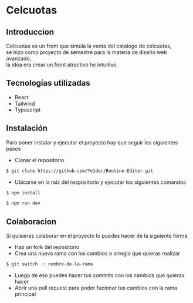 # Celcuotas

## Introduccion

Celcuotas es un front que simula la venta del catalogo de celcuotas, <br/>
se hizo como proyecto de semestre para la materia de diseño web avanzado, <br/>
la idea era crear un front atractivo he intuitivo.

## Tecnologías utilizadas

- React
- Tailwind
- Typescript

## Instalación

Para poner instalar y ejecutar el proyecto hay que seguir los siguientes pasos

- Clonar el repositorio

```sh
$ git clone https://github.com/Ye1der/Routine-Editor.git
```

- Ubicarse en la raíz del respositorio y ejecutar los siguientes comandos

```sh
$ npm install
```

```sh
$ npm run dev
```

## Colaboracion

Si quisieras colaborar en el proyecto lo puedes hacer de la siguiente forma

- Haz un fork del repositorio
- Crea una nueva rama con los cambios o arreglo que quieras realizar

```sh
$ git switch -c nombre-de-la-rama
```

- Luego de eso puedes hacer tus commits con los cambios que quieras hacer
- Abrir una pull request para poder fucionar tus cambios con la rama principal
